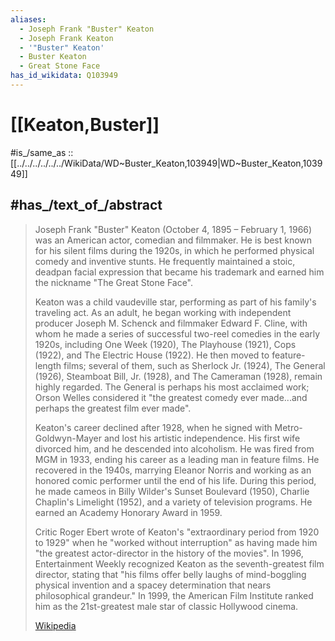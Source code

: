 ```yaml
---
aliases:
  - Joseph Frank "Buster" Keaton
  - Joseph Frank Keaton
  - '"Buster" Keaton'
  - Buster Keaton
  - Great Stone Face
has_id_wikidata: Q103949
---
```


# [[Keaton,Buster]] 

#is_/same_as :: [[../../../../../../WikiData/WD~Buster_Keaton,103949|WD~Buster_Keaton,103949]] 

## #has_/text_of_/abstract 

> Joseph Frank "Buster" Keaton (October 4, 1895 – February 1, 1966) 
> was an American actor, comedian and filmmaker. 
> He is best known for his silent films during the 1920s, 
> in which he performed physical comedy and inventive stunts. 
> He frequently maintained a stoic, deadpan facial expression 
> that became his trademark and earned him the nickname "The Great Stone Face".
>
> Keaton was a child vaudeville star, performing as part of his family's traveling act. 
> As an adult, he began working with independent producer Joseph M. Schenck and filmmaker Edward F. Cline, with whom he made a series of successful two-reel comedies in the early 1920s, including One Week (1920), The Playhouse (1921), Cops (1922), and The Electric House (1922). He then moved to feature-length films; several of them, such as Sherlock Jr. (1924), The General (1926), Steamboat Bill, Jr. (1928), and The Cameraman (1928), remain highly regarded. The General is perhaps his most acclaimed work; Orson Welles considered it "the greatest comedy ever made...and perhaps the greatest film ever made".
>
> Keaton's career declined after 1928, when he signed with Metro-Goldwyn-Mayer and lost his artistic independence. His first wife divorced him, and he descended into alcoholism. He was fired from MGM in 1933, ending his career as a leading man in feature films. He recovered in the 1940s, marrying Eleanor Norris and working as an honored comic performer until the end of his life. During this period, he made cameos in Billy Wilder's Sunset Boulevard (1950), Charlie Chaplin's Limelight (1952), and a variety of television programs. He earned an Academy Honorary Award in 1959. 
>
> Critic Roger Ebert wrote of Keaton's "extraordinary period from 1920 to 1929" when he "worked without interruption" as having made him "the greatest actor-director in the history of the movies". In 1996, Entertainment Weekly recognized Keaton as the seventh-greatest film director, stating that "his films offer belly laughs of mind-boggling physical invention and a spacey determination that nears philosophical grandeur." In 1999, the American Film Institute ranked him as the 21st-greatest male star of classic Hollywood cinema.
>
> [Wikipedia](https://en.wikipedia.org/wiki/Buster%20Keaton) 

